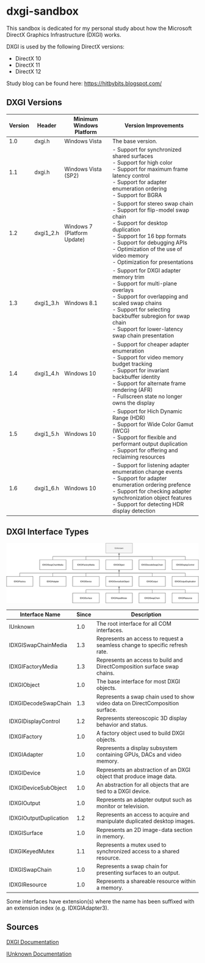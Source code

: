 # dxgi-sandbox
This sandbox is dedicated for my personal study about how the Microsoft DirectX Graphics Infrastructure (DXGI) works.

DXGI is used by the following DirectX versions:
* DirectX 10
* DirectX 11
* DirectX 12

Study blog can be found here: https://hitbybits.blogspot.com/

## DXGI Versions

| Version | Header    | Minimum Windows Platform    | Version Improvements |
| ------- | --------- | --------------------------- | -------------------- |
|   1.0	  | dxgi.h    | Windows Vista     		    | The base version. | 
|   1.1	  | dxgi.h    | Windows Vista (SP2) 		| - Support for synchronized shared surfaces<br/> - Support for high color<br/> - Support for maximum frame latency control<br/> - Support for adapter enumeration ordering<br/> - Support for BGRA<br/> |
|   1.2	  | dxgi1_2.h | Windows 7 (Platform Update) | - Support for stereo swap chain<br/> - Support for flip-model swap chain<br/> - Support for desktop duplication<br/> - Support for 16 bpp formats<br/> - Support for debugging APIs<br/> - Optimization of the use of video memory<br/> - Optimization for presentations |
|   1.3	  | dxgi1_3.h | Windows 8.1                 | - Support for DXGI adapter memory trim<br/> - Support for multi-plane overlays<br/> - Support for overlapping and scaled swap chains<br/> - Support for selecting backbuffer subregion for swap chain<br/> - Support for lower-latency swap chain presentation |
|   1.4	  | dxgi1_4.h | Windows 10                  | - Support for cheaper adapter enumeration<br/> - Support for video memory budget tracking<br/> - Support for invariant backbuffer identity<br/> - Support for alternate frame rendering (AFR)<br/> - Fullscreen state no longer owns the display |
|   1.5	  | dxgi1_5.h | Windows 10                  | - Support for Hich Dynamic Range (HDR)<br/> - Support for Wide Color Gamut (WCG)<br/> - Support for flexible and performant output duplication<br/> - Support for offering and reclaiming resources |
|   1.6   | dxgi1_6.h | Windows 10                  | - Support for listening adapter enumeration change events<br/> - Support for adapter enumeration ordering prefence<br/> - Support for checking adapter synchronization object features<br/> - Support for detecting HDR display detection |

## DXGI Interface Types

![alt text](https://github.com/toivjon/dxgi-sandbox/blob/master/images/dxgi-interfaces.svg "DXGI Interfaces")

| Interface Name         | Since | Description |
| ---------------------- | ----- | ----------- |
| IUnknown               | 1.0   | The root interface for all COM interfaces. |
| IDXGISwapChainMedia    | 1.3   | Represents an access to request a seamless change to specific refresh rate. |
| IDXGIFactoryMedia      | 1.3   | Represents an access to build and DirectComposition surface swap chains. |
| IDXGIObject            | 1.0   | The base interface for most DXGI objects. |
| IDXGIDecodeSwapChain   | 1.3   | Represents a swap chain used to show video data on DirectComposition surface. |
| IDXGIDisplayControl    | 1.2   | Represents stereoscopic 3D display behavior and status. |
| IDXGIFactory           | 1.0   | A factory object used to build DXGI objects. |
| IDXGIAdapter 		     | 1.0   | Represents a display subsystem containing GPUs, DACs and video memory. |
| IDXGIDevice 		     | 1.0   | Represents an abstraction of an DXGI object that produce image data. |
| IDXGIDeviceSubObject 	 | 1.0   | An abstraction for all objects that are tied to a DXGI device. |
| IDXGIOutput            | 1.0   | Represents an adapter output such as monitor or television. |
| IDXGIOutputDuplication | 1.2   | Represents an access to acquire and manipulate duplicated desktop images. |
| IDXGISurface           | 1.0   | Represents an 2D image-data section in memory. |
| IDXGIKeyedMutex        | 1.1   | Represents a mutex used to synchronized access to a shared resource. |
| IDXGISwapChain         | 1.0   | Represents a swap chain for presenting surfaces to an output. |
| IDXGIResource          | 1.0   | Represents a shareable resource within a memory. |

Some interfaces have extension(s) where the name has been suffixed with an extension index (e.g. IDXGIAdapter3).

## Sources

[DXGI Documentation](https://docs.microsoft.com/fi-fi/windows/win32/direct3ddxgi/dx-graphics-dxgi)

[IUnknown Documentation](https://docs.microsoft.com/en-us/windows/win32/api/unknwn/nn-unknwn-iunknown)